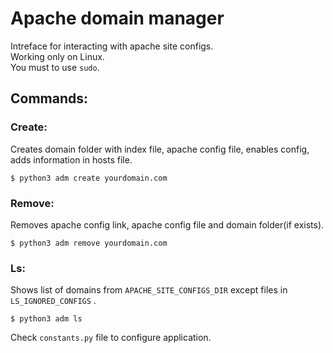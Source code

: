 # Apache domain manager
Intreface for interacting with apache site configs.  
Working only on Linux.  
You must to use ```sudo```.


## Commands:
### Create:
Creates domain folder with index file, apache config file, enables config, adds information in hosts file.
```
$ python3 adm create yourdomain.com
```

### Remove:
Removes apache config link, apache config file and domain folder(if exists).
```
$ python3 adm remove yourdomain.com
```

### Ls:
Shows list of domains from ```APACHE_SITE_CONFIGS_DIR``` except files in ```LS_IGNORED_CONFIGS``` .
```
$ python3 adm ls
```

Check ```constants.py``` file to configure application.
